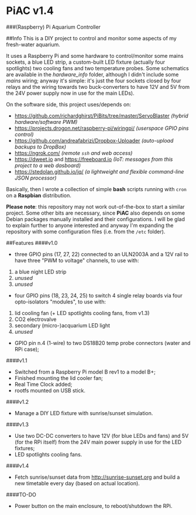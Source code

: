 PiAC v1.4
====

###(Raspberry) Pi Aquarium Controller

##Info
This is a DIY project to control and monitor some aspects of my fresh-water aquarium.

It uses a Raspberry Pi and some hardware to control/monitor some mains sockets, a blue LED strip, a custom-built LED fixture (actually four spotlights) two cooling fans and two temperature probes. Some schematics are available in the *hardware_info* folder, although I didn't include some *mains* wiring; anyway it's simple: it's just the four sockets closed by four relays and the wiring towards two buck-converters to have 12V and 5V from the 24V power supply now in use for the main LEDs).

On the software side, this project uses/depends on:
- https://github.com/richardghirst/PiBits/tree/master/ServoBlaster *(hybrid hardware/software PWM)*
- https://projects.drogon.net/raspberry-pi/wiringpi/ *(userspace GPIO pins control)*
- https://github.com/andreafabrizi/Dropbox-Uploader *(auto-upload backups to DropBox)*
- https://ngrok.com/ *(remote `ssh` and web access)*
- https://dweet.io and https://freeboard.io *(IoT: messages from this project to a web dasboard)*
- https://stedolan.github.io/jq/ *(a lightweight and flexible command-line JSON processor)*

Basically, then I wrote a collection of simple **bash** scripts running with `cron` on a **Raspbian** distribution.

**Please note**: this repository may not work out-of-the-box to start a similar project. Some other bits are necessary, since **PiAC** also depends on some Debian packages manually installed and their configurations. I will be glad to explain further to anyone interested and anyway I'm expanding the repository with some configuration files (i.e. from the `/etc` folder).

##Features
####v1.0
- three GPIO pins (17, 27, 22) connected to an ULN2003A and a 12V rail to have three "PWM to voltage" channels, to use with:
 1. a blue night LED strip
 2. *unused*
 3. *unused*
- four GPIO pins (18, 23, 24, 25) to switch 4 single relay boards via four opto-isolators "modules", to use with:
 1. lid cooling fan (+ LED spotlights cooling fans, from v1.3)
 2. CO2 electrovalve
 3. secondary (micro-)acquarium LED light
 4. *unused*
- GPIO pin n.4 (1-wire) to two DS18B20 temp probe connectors (water and RPi case);

####v1.1
- Switched from a Raspberry Pi model B rev1 to a model B+;
- Finished mounting the lid cooler fan;
- Real Time Clock added;
- rootfs mounted on USB stick.

####v1.2
- Manage a DIY LED fixture with sunrise/sunset simulation.

####v1.3
- Use two DC-DC converters to have 12V (for blue LEDs and fans) and 5V (for the RPi itself) from the 24V main power supply in use for the LED fixtures;
- LED spotlights cooling fans.

####v1.4
- Fetch sunrise/sunset data from http://sunrise-sunset.org and build a new timetable every day (based on actual location).

####TO-DO
- Power button on the main enclosure, to reboot/shutdown the RPi.

